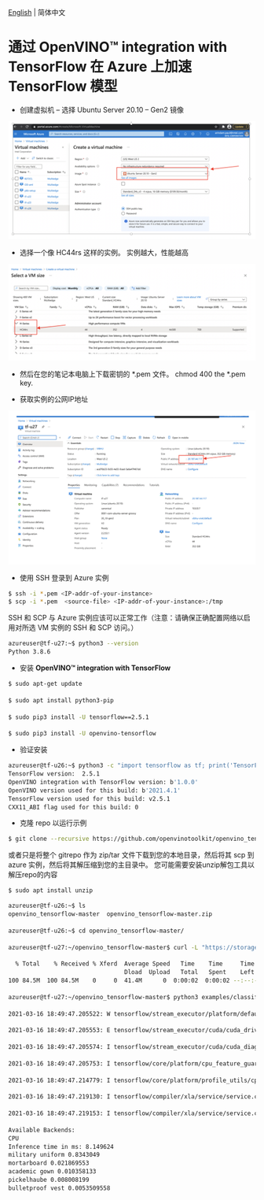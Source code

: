 [English](./Azure_instructions.md) | 简体中文

# 通过 **OpenVINO™ integration with TensorFlow** 在 Azure 上加速 TensorFlow 模型

-	创建虚拟机 – 选择 Ubuntu Server 20.10 – Gen2 镜像

<p align="center">
 <img src="images/Azure_image_1.png">
</p>

-	选择一个像 HC44rs 这样的实例。 实例越大，性能越高 

<p align="center">
<img src="images/Azure_image_2.png">
 </p>

-	然后在您的笔记本电脑上下载密钥的 *.pem 文件。 
chmod 400 the *.pem key.  

-	获取实例的公网IP地址 

<p align="center">
<img src="images/Azure_image_3.png">
</p>

-	使用 SSH 登录到 Azure 实例  
  ```bash
  $ ssh -i *.pem <IP-addr-of-your-instance>  
  $ scp -i *.pem  <source-file> <IP-addr-of-your-instance>:/tmp
  ```

  SSH 和 SCP 与 Azure 实例应该可以正常工作（注意：请确保正确配置网络以启用对所选 VM 实例的 SSH 和 SCP 访问。）
  ```bash
  azureuser@tf-u27:~$ python3 --version
  Python 3.8.6
  ```
- 安装 **OpenVINO™ integration with TensorFlow**
```bash
$ sudo apt-get update

$ sudo apt install python3-pip 

$ sudo pip3 install -U tensorflow==2.5.1

$ sudo pip3 install -U openvino-tensorflow
```

- 验证安装
```bash
azureuser@tf-u26:~$ python3 -c "import tensorflow as tf; print('TensorFlow version: ',tf.__version__); import openvino_tensorflow; print(openvino_tensorflow.__version__)" 
TensorFlow version:  2.5.1
OpenVINO integration with TensorFlow version: b'1.0.0'
OpenVINO version used for this build: b'2021.4.1'
TensorFlow version used for this build: v2.5.1
CXX11_ABI flag used for this build: 0
```


- 克隆 repo 以运行示例
```bash
$ git clone --recursive https://github.com/openvinotoolkit/openvino_tensorflow.git
```

或者只是将整个 gitrepo 作为 zip/tar 文件下载到您的本地目录，然后将其 scp 到 azure 实例，然后将其解压缩到您的主目录中。
您可能需要安装unzip解包工具以解压repo的内容
```bash
$ sudo apt install unzip  
```
```bash
azureuser@tf-u26:~$ ls
openvino_tensorflow-master  openvino_tensorflow-master.zip

azureuser@tf-u26:~$ cd openvino_tensorflow-master/

azureuser@tf-u27:~/openvino_tensorflow-master$ curl -L "https://storage.googleapis.com/download.tensorflow.org/models/inception_v3_2016_08_28_frozen.pb.tar.gz" | tar -C ./examples/data -xz

  % Total    % Received % Xferd  Average Speed   Time    Time     Time  Current
                                 Dload  Upload   Total   Spent    Left  Speed
100 84.5M  100 84.5M    0     0  41.4M      0  0:00:02  0:00:02 --:--:-- 41.4M

azureuser@tf-u27:~/openvino_tensorflow-master$ python3 examples/classification_sample.py 

2021-03-16 18:49:47.205522: W tensorflow/stream_executor/platform/default/dso_loader.cc:55] Could not load dynamic library 'libcuda.so.1'; dlerror: libcuda.so.1: cannot open shared object file: No such file or directory

2021-03-16 18:49:47.205553: E tensorflow/stream_executor/cuda/cuda_driver.cc:313] failed call to cuInit: UNKNOWN ERROR (303)

2021-03-16 18:49:47.205574: I tensorflow/stream_executor/cuda/cuda_diagnostics.cc:156] kernel driver does not appear to be running on this host (tf-u27): /proc/driver/nvidia/version does not exist

2021-03-16 18:49:47.205753: I tensorflow/core/platform/cpu_feature_guard.cc:143] Your CPU supports instructions that this TensorFlow binary was not compiled to use: AVX2 AVX512F FMA

2021-03-16 18:49:47.214779: I tensorflow/core/platform/profile_utils/cpu_utils.cc:102] CPU Frequency: 2693670000 Hz

2021-03-16 18:49:47.219130: I tensorflow/compiler/xla/service/service.cc:168] XLA service 0x7f881c000b60 initialized for platform Host (this does not guarantee that XLA will be used). Devices:

2021-03-16 18:49:47.219153: I tensorflow/compiler/xla/service/service.cc:176]   StreamExecutor device (0): Host, Default Version

Available Backends:  
CPU  
Inference time in ms: 8.149624  
military uniform 0.8343049  
mortarboard 0.021869553  
academic gown 0.010358133  
pickelhaube 0.008008199  
bulletproof vest 0.0053509558  
```
